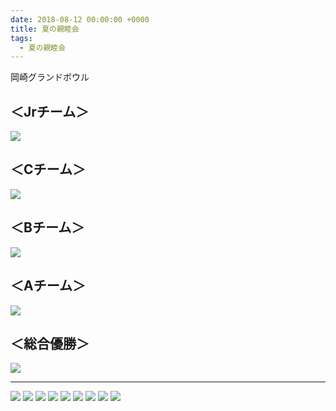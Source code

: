 ```yaml
---
date: 2018-08-12 00:00:00 +0000
title: 夏の親睦会
tags:
  - 夏の親睦会
---
```


岡崎グランドボウル

## ＜Jrチーム＞

![](/img/2018-08-12--j-team.jpg)

## ＜Cチーム＞

![](/img/2018-08-12--c-team.jpg)

## ＜Bチーム＞

![](/img/2018-08-12--b-team.jpg)

## ＜Aチーム＞

![](/img/2018-08-12--a-team.jpg)

## ＜総合優勝＞

![](/img/2018-08-12--winner.jpg)

---

![](/img/2018-08-12--05.jpg)
![](/img/2018-08-12--01.jpg)
![](/img/2018-08-12--02.jpg)
![](/img/2018-08-12--03.jpg)
![](/img/2018-08-12--04.jpg)
![](/img/2018-08-12--06.jpg)
![](/img/2018-08-12--07.jpg)
![](/img/2018-08-12--08.jpg)
![](/img/2018-08-12--09.jpg)
